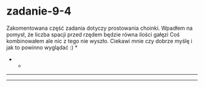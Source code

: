 # zadanie-9-4
Zakomentowana część zadania dotyczy prostowania choinki.
Wpadłem na pomysł, że liczba spacji przed rzędem będzie równa ilości gałęzi
Coś kombinowałem ale nic z tego nie wyszło. Ciekawi mnie czy dobrze myślę i jak to powinno wyglądać :) 
    *
   * *
  * * *
 * * * *
